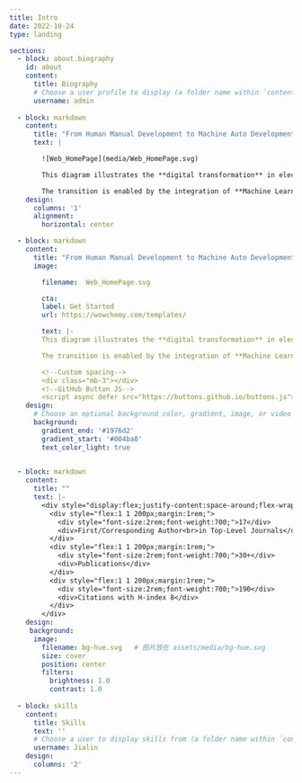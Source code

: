 ```yaml
---
title: Intro
date: 2022-10-24
type: landing

sections:
  - block: about.biography
    id: about
    content:
      title: Biography
      # Choose a user profile to display (a folder name within `content/authors/`)
      username: admin
      
  - block: markdown
    content:
      title: "From Human Manual Development to Machine Auto Development"
      text: |

        ![Web_HomePage](media/Web_HomePage.svg)

        This diagram illustrates the **digital transformation** in electrical engineering, evolving from **human manual development**, which relies on experience, to **machine auto development**, driven by computation.

        The transition is enabled by the integration of **Machine Learning**, **Computational Engineering**, and **Electrical Engineering**. Key technologies include neural networks, physical-informed models, reinforcement learning, numerical and parallel computing, and real-time embedded systems. Applications span high-frequency power converters, inverter control, and power system stability enhancement.
    design:
      columns: '1'
      alignment:
        horizontal: center

  - block: markdown
    content:
      title: "From Human Manual Development to Machine Auto Development"
      image:

        filename:  Web_HomePage.svg 

        cta:
        label: Get Started
        url: https://wowchemy.com/templates/

        text: |-
        This diagram illustrates the **digital transformation** in electrical engineering, evolving from **human manual development**, which relies on experience, to **machine auto development**, driven by computation.

        The transition is enabled by the integration of **Machine Learning**, **Computational Engineering**, and **Electrical Engineering**. Key technologies include neural networks, physical-informed models, reinforcement learning, numerical and parallel computing, and real-time embedded systems. Applications span high-frequency power converters, inverter control, and power system stability enhancement.

        <!--Custom spacing-->
        <div class="mb-3"></div>
        <!--GitHub Button JS-->
        <script async defer src="https://buttons.github.io/buttons.js"></script>        
    design:
      # Choose an optional background color, gradient, image, or video
      background:
        gradient_end: '#1976d2'
        gradient_start: '#004ba0'
        text_color_light: true

    
  - block: markdown
    content:
      title: ""
      text: |-
        <div style="display:flex;justify-content:space-around;flex-wrap:wrap;background-color:#f8f9fa;padding:2rem 1rem;border-radius:0.75rem;text-align:center;">
          <div style="flex:1 1 200px;margin:1rem;">
            <div style="font-size:2rem;font-weight:700;">17</div>
            <div>First/Corresponding Author<br>in Top-Level Journals</div>
          </div>
          <div style="flex:1 1 200px;margin:1rem;">
            <div style="font-size:2rem;font-weight:700;">30+</div>
            <div>Publications</div>
          </div>
          <div style="flex:1 1 200px;margin:1rem;">
            <div style="font-size:2rem;font-weight:700;">190</div>
            <div>Citations with H-index 8</div>
          </div>
        </div>
    design:
     background:
      image:
        filename: bg-hue.svg   # 图片放在 assets/media/bg-hue.svg
        size: cover
        position: center
        filters:
          brightness: 1.0
          contrast: 1.0
          
  - block: skills
    content:
      title: Skills
      text: ''
      # Choose a user to display skills from (a folder name within `content/authors/`)
      username: Jialin
    design:
      columns: '2'
---
```



